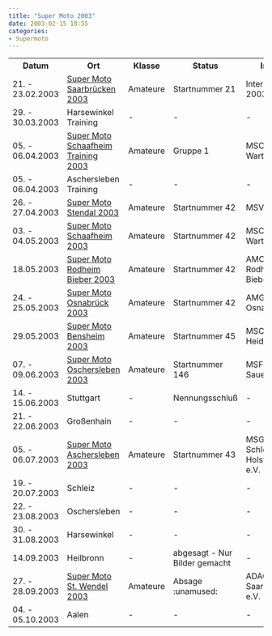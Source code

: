 ```yaml
---
title: "Super Moto 2003"
date: 2003-02-15 18:55
categories: 
- Supermoto
---
```


<table class="table_results">
	<tr class="row0">
		<th class="col0"> Datum </th><th class="col1"> Ort </th><th class="col2"> Klasse </th><th class="col3"> Status </th><th class="col4"> Info </th>
	</tr>
	<tr class="row1">
		<td class="col0">21. - 23.02.2003</td><td class="col1"><a href="/2003/02/23/supermoto-saarbruecken-2003/">Super Moto Saarbrücken 2003</a></td><td class="col2">Amateure</td><td class="col3">Startnummer 21</td><td class="col4">Intermoto 2003</td>
	</tr>
	<tr class="row2">
		<td class="col0">29. - 30.03.2003</td><td class="col1">Harsewinkel Training</td><td class="col2">-</td><td class="col3">-</td><td class="col4">-</td>
	</tr>
	<tr class="row3">
		<td class="col0">05. - 06.04.2003</td><td class="col1"><a href="/2003/04/06/supermoto-schaafheim_training-2003/">Super Moto Schaafheim Training 2003</a></td><td class="col2">Amateure</td><td class="col3">Gruppe 1</td><td class="col4">MSC Wartturm</td>
	</tr>
	<tr class="row4">
		<td class="col0">05. - 06.04.2003</td><td class="col1">Aschersleben Training</td><td class="col2">-</td><td class="col3">-</td><td class="col4">-</td>
	</tr>
	<tr class="row5">
		<td class="col0">26. - 27.04.2003</td><td class="col1"><a href="/2003/04/27/supermoto-stendal-2003/">Super Moto Stendal 2003</a></td><td class="col2">Amateure</td><td class="col3">Startnummer 42</td><td class="col4">MSV Dolle</td>
	</tr>
	<tr class="row6">
		<td class="col0">03. - 04.05.2003</td><td class="col1"><a href="/2003/05/04/supermoto-schaafheim-2003/">Super Moto Schaafheim 2003</a></td><td class="col2">Amateure</td><td class="col3">Startnummer 42</td><td class="col4">MSC Wartturm</td>
	</tr>
	<tr class="row7">
		<td class="col0">18.05.2003</td><td class="col1"><a href="/2003/05/18/supermoto-rodheimbieber-2003/">Super Moto Rodheim Bieber 2003</a></td><td class="col2">Amateure</td><td class="col3">Startnummer 42</td><td class="col4">AMC Rodheim Bieber</td>
	</tr>
	<tr class="row8">
		<td class="col0">24. - 25.05.2003</td><td class="col1"><a href="/2003/05/25/supermoto-osnabrueck-2003/">Super Moto Osnabrück 2003</a></td><td class="col2">Amateure</td><td class="col3">Startnummer 42</td><td class="col4">AMG Osnabrück</td>
	</tr>
	<tr class="row9">
		<td class="col0">29.05.2003</td><td class="col1"><a href="/2003/05/29/supermoto-bensheim-2003/">Super Moto Bensheim 2003</a></td><td class="col2">Amateure</td><td class="col3">Startnummer 45</td><td class="col4">MSC Heidelberg</td>
	</tr>
	<tr class="row10">
		<td class="col0">07. - 09.06.2003</td><td class="col1"><a href="/2003/07/04/supermoto-oschersleben-2003/">Super Moto Oschersleben 2003</a></td><td class="col2">Amateure</td><td class="col3">Startnummer 146</td><td class="col4">MSF Sauerland</td>
	</tr>
	<tr class="row11">
		<td class="col0">14. - 15.06.2003</td><td class="col1">Stuttgart</td><td class="col2">-</td><td class="col3">Nennungsschluß</td><td class="col4">-</td>
	</tr>
	<tr class="row12">
		<td class="col0">21. - 22.06.2003</td><td class="col1">Großenhain</td><td class="col2">-</td><td class="col3">-</td><td class="col4">-</td>
	</tr>
	<tr class="row13">
		<td class="col0">05. - 06.07.2003</td><td class="col1"><a href="/2003/08/04/supermoto-aschersleben-2003/">Super Moto Aschersleben 2003</a></td><td class="col2">Amateure</td><td class="col3">Startnummer 43</td><td class="col4">MSG Schleswig-Holstein e.V.</td>
	</tr>
	<tr class="row14">
		<td class="col0">19. - 20.07.2003</td><td class="col1">Schleiz</td><td class="col2">-</td><td class="col3">-</td><td class="col4">-</td>
	</tr>
	<tr class="row15">
		<td class="col0">22. - 23.08.2003</td><td class="col1">Oschersleben</td><td class="col2">-</td><td class="col3">-</td><td class="col4">-</td>
	</tr>
	<tr class="row16">
		<td class="col0">30. - 31.08.2003</td><td class="col1">Harsewinkel</td><td class="col2">-</td><td class="col3">-</td><td class="col4">-</td>
	</tr>
	<tr class="row17">
		<td class="col0">14.09.2003</td><td class="col1">Heilbronn</td><td class="col2">-</td><td class="col3">abgesagt - Nur Bilder gemacht</td><td class="col4">-</td>
	</tr>
	<tr class="row18">
		<td class="col0">27. - 28.09.2003</td><td class="col1"><a href="/2003/09/28/supermoto-stwendel-2003/">Super Moto St. Wendel 2003</a></td><td class="col2">Amateure</td><td class="col3">Absage :unamused: </td><td class="col4">ADAC Saarland e.V.</td>
	</tr>
	<tr class="row19">
		<td class="col0">04. - 05.10.2003</td><td class="col1">Aalen</td><td class="col2">-</td><td class="col3">-</td><td class="col4">-</td>
	</tr>
</table>